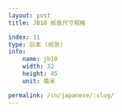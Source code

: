 ```yaml
---
layout: post
title: JB10 纸张尺寸规格

index: 11
type: 日本 (纸张)
info:
    name: jb10
    width: 32
    height: 45
    unit: 毫米

permalink: /cn/japanese/:slug/
---
```



